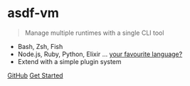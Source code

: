 <!-- ![logo](_media.asdf-vm-logo.svg) -->

# asdf-vm

> Manage multiple runtimes with a single CLI tool

<!-- insert asciinema or other gif here -->

- Bash, Zsh, Fish
- Node.js, Ruby, Python, Elixir ... [your favourite language?](plugins-all?id=plugin-list)
- Extend with a simple plugin system

[GitHub](https://github.com/asdf-vm/asdf)
[Get Started](core-manage-asdf-vm)
